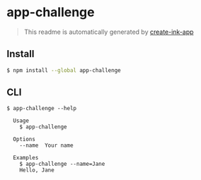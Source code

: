 # app-challenge

> This readme is automatically generated by [create-ink-app](https://github.com/vadimdemedes/create-ink-app)


## Install

```bash
$ npm install --global app-challenge
```


## CLI

```
$ app-challenge --help

  Usage
    $ app-challenge

  Options
    --name  Your name

  Examples
    $ app-challenge --name=Jane
    Hello, Jane
```
